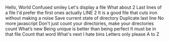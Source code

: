 Hello, World
Confused smiley
Let's display a file
What about 2
Last lines of a file
I'd prefer the first ones actually
LINE 2
It is a good file that cuts iron without making a noise
Save current state of directory
Duplicate last line
No more javascript
Don't just count your directories, make your directories count
What’s new
Being unique is better than being perfect
It must be in that file
Count that word
What's next
I hate bins
Letters only please
A to Z
